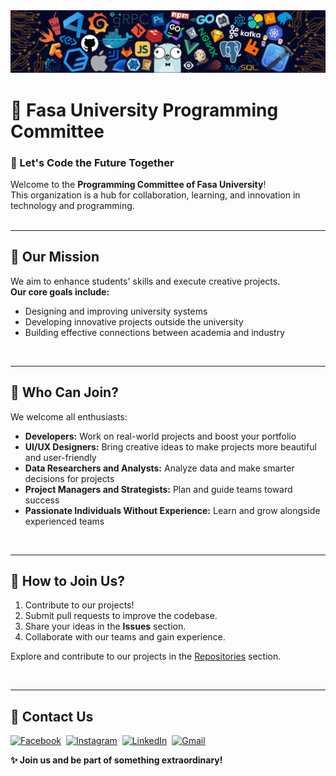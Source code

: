 <img src="banner.png">

# 🌟 Fasa University Programming Committee
### 🚀 Let's Code the Future Together  

Welcome to the **Programming Committee of Fasa University**!  
This organization is a hub for collaboration, learning, and innovation in technology and programming.  
<br>

---

## 🎯 Our Mission  
We aim to enhance students' skills and execute creative projects.  
**Our core goals include:**  
- Designing and improving university systems  
- Developing innovative projects outside the university  
- Building effective connections between academia and industry  
<br>

---

## 🧩 Who Can Join?  
We welcome all enthusiasts:  
- **Developers:** Work on real-world projects and boost your portfolio  
- **UI/UX Designers:** Bring creative ideas to make projects more beautiful and user-friendly  
- **Data Researchers and Analysts:** Analyze data and make smarter decisions for projects  
- **Project Managers and Strategists:** Plan and guide teams toward success  
- **Passionate Individuals Without Experience:** Learn and grow alongside experienced teams  
<br>

---

## 🔗 How to Join Us?  
1. Contribute to our projects!  
2. Submit pull requests to improve the codebase.  
3. Share your ideas in the **Issues** section.  
4. Collaborate with our teams and gain experience.

Explore and contribute to our projects in the [Repositories](https://github.com/orgs/Fasa-UPC/repositories) section.

<br>

---

## 📢 Contact Us  
<a href="" target="_blank"><img src="https://img.shields.io/badge/facebook-%231877F2.svg?&style=for-the-badge&logo=facebook&logoColor=white" alt="Facebook" /></a>&nbsp;
<a href="" target="_blank"><img src="https://img.shields.io/badge/instagram-%23E4405F.svg?&style=for-the-badge&logo=instagram&logoColor=white" alt="Instagram" /></a>&nbsp;
<a href="" target="_blank"><img src="https://img.shields.io/badge/linkedin-%230077B5.svg?&style=for-the-badge&logo=linkedin&logoColor=white" alt="LinkedIn" /></a>&nbsp;
<a href="mailto:<email to be added later>?subject=Hello%20Fasa-UPC Team!" target="_blank"><img src="https://img.shields.io/badge/gmail-%23D14836.svg?&style=for-the-badge&logo=gmail&logoColor=white" alt="Gmail"/></a>&nbsp;

**✨ Join us and be part of something extraordinary!**  

